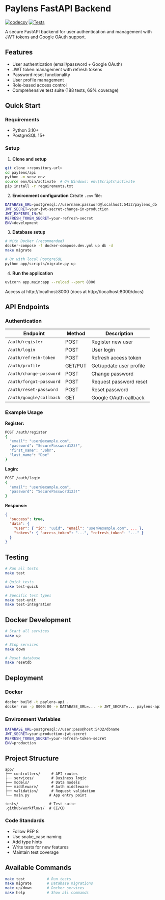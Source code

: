 # Paylens FastAPI Backend

[![codecov](https://codecov.io/gh/TarCode/paylens-fastapi/branch/main/graph/badge.svg)](https://codecov.io/gh/TarCode/paylens-fastapi)
[![Tests](https://github.com/TarCode/paylens-fastapi/actions/workflows/test.yml/badge.svg)](https://github.com/TarCode/paylens-fastapi/actions/workflows/test.yml)

A secure FastAPI backend for user authentication and management with JWT tokens and Google OAuth support.

## Features

- User authentication (email/password + Google OAuth)
- JWT token management with refresh tokens
- Password reset functionality
- User profile management
- Role-based access control
- Comprehensive test suite (188 tests, 69% coverage)

## Quick Start

### Requirements
- Python 3.10+
- PostgreSQL 15+

### Setup

1. **Clone and setup**
```bash
git clone <repository-url>
cd paylens/api
python -m venv env
source env/bin/activate  # On Windows: env\Scripts\activate
pip install -r requirements.txt
```

2. **Environment configuration**
Create `.env` file:
```bash
DATABASE_URL=postgresql://username:password@localhost:5432/paylens_db
JWT_SECRET=your-jwt-secret-change-in-production
JWT_EXPIRES_IN=7d
REFRESH_TOKEN_SECRET=your-refresh-secret
ENV=development
```

3. **Database setup**
```bash
# With Docker (recommended)
docker-compose -f docker-compose.dev.yml up db -d
make migrate

# Or with local PostgreSQL
python app/scripts/migrate.py up
```

4. **Run the application**
```bash
uvicorn app.main:app --reload --port 8000
```

Access at http://localhost:8000 (docs at http://localhost:8000/docs)

## API Endpoints

### Authentication
| Endpoint | Method | Description |
|----------|--------|-------------|
| `/auth/register` | POST | Register new user |
| `/auth/login` | POST | User login |
| `/auth/refresh-token` | POST | Refresh access token |
| `/auth/profile` | GET/PUT | Get/update user profile |
| `/auth/change-password` | POST | Change password |
| `/auth/forgot-password` | POST | Request password reset |
| `/auth/reset-password` | POST | Reset password |
| `/auth/google/callback` | GET | Google OAuth callback |

### Example Usage

**Register:**
```bash
POST /auth/register
{
  "email": "user@example.com",
  "password": "SecurePassword123!",
  "first_name": "John",
  "last_name": "Doe"
}
```

**Login:**
```bash
POST /auth/login
{
  "email": "user@example.com",
  "password": "SecurePassword123!"
}
```

**Response:**
```json
{
  "success": true,
  "data": {
    "user": { "id": "uuid", "email": "user@example.com", ... },
    "tokens": { "access_token": "...", "refresh_token": "..." }
  }
}
```

## Testing

```bash
# Run all tests
make test

# Quick tests
make test-quick

# Specific test types
make test-unit
make test-integration
```

## Docker Development

```bash
# Start all services
make up

# Stop services
make down

# Reset database
make resetdb
```

## Deployment

### Docker
```bash
docker build -t paylens-api .
docker run -p 8000:80 -e DATABASE_URL=... -e JWT_SECRET=... paylens-api
```

### Environment Variables
```bash
DATABASE_URL=postgresql://user:pass@host:5432/dbname
JWT_SECRET=your-production-jwt-secret
REFRESH_TOKEN_SECRET=your-refresh-token-secret
ENV=production
```

## Project Structure

```
app/
├── controllers/     # API routes
├── services/        # Business logic
├── models/          # Data models
├── middleware/      # Auth middleware
├── validation/      # Request validation
└── main.py         # App entry point

tests/              # Test suite
.github/workflows/  # CI/CD
```

### Code Standards
- Follow PEP 8
- Use snake_case naming
- Add type hints
- Write tests for new features
- Maintain test coverage

## Available Commands

```bash
make test          # Run tests
make migrate       # Database migrations
make up/down       # Docker services
make help          # Show all commands
```
